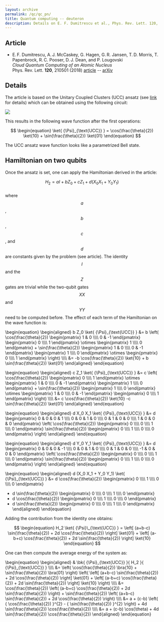 ```yaml
---
layout: archive
permalink: /qc/qc_pn/
title: Quantum computing -- deuteron
description: Details on E. F. Dumitrescu et al., Phys. Rev. Lett. 120, 210501 (2018)
---
```



## Article 

- E. F. Dumitrescu, A. J. McCaskey, G. Hagen, G. R. Jansen, T. D. Morris, T. Papenbrock, R. C. Pooser, D. J. Dean, and P. Lougovski  
  _Cloud Quantum Computing of an Atomic Nucleus_  
  Phys. Rev. Lett. **120**, 210501 (2018) [article](https://doi.org/10.1103/PhysRevLett.120.210501) -- [arXiv](https://arxiv.org/abs/1801.03897)

## Details

The article is based on the Unitary Coupled Clusters (UCC) ansatz (see [link](./qc_UCC/) for details) which can be obtained using the following circuit:  

![](https://kevinfossez.github.io/files/fig_qc_circuit_UCC.png)

This results in the following wave function after the first operations:


$$
\begin{equation}
	\ket{ {\Psi}_{\text{UCC}} } = \cos(\frac{\theta}{2}) \ket{10} + \sin(\frac{\theta}{2}) \ket{01}
\end{equation}
$$  

The UCC ansatz wave function looks like a parametrized Bell state. 


## Hamiltonian on two qubits

Once the ansatz is set, one can apply the Hamiltonian derived in the article:

$$
\begin{equation}
	{H}_{2} = a I + b {Z}_{0} + c {Z}_{1} + d ({X}_{0} {X}_{1} + {Y}_{0} {Y}_{1})
\end{equation}
$$  
where $${ a }$$, $${ b }$$, $${ c }$$, and $${ d }$$ are constants given by the problem (see article). The identity $${ I }$$ and the $${ Z }$$ gates are trivial while the two-qubit gates $${ XX }$$ and $${ YY }$$ need to be computed before. The effect of each term of the Hamiltonian on the wave function is:  


\begin{equation}
\begin{aligned}
  b Z_0 \ket{ {\Psi}\_{\text{UCC}} }
  &= b \left(
  \cos(\frac{\theta}{2})
  \begin{pmatrix}
  1 & 0 \\\\\\\\
  0 & -1
  \end{pmatrix}
  \begin{pmatrix}
  0 \\\\\\\\
  1
  \end{pmatrix}
  \otimes
  \begin{pmatrix}
  1 \\\\\\\\
  0
  \end{pmatrix}
	+ \sin(\frac{\theta}{2})
  \begin{pmatrix}
  1 & 0 \\\\\\\\
  0 & -1
  \end{pmatrix}
  \begin{pmatrix}
  1 \\\\\\\\
  0
  \end{pmatrix}
  \otimes
  \begin{pmatrix}
  0 \\\\\\\\
  1
  \end{pmatrix}
  \right) \\\\\\\\
  &= -b \cos(\frac{\theta}{2}) \ket{10} + b \sin(\frac{\theta}{2}) \ket{01}
\end{aligned}
\end{equation}

\begin{equation}
\begin{aligned}
  c Z_1 \ket{ {\Psi}\_{\text{UCC}} }
  &= c \left(
  \cos(\frac{\theta}{2})
  \begin{pmatrix}
  0 \\\\\\\\
  1
  \end{pmatrix}
  \otimes
  \begin{pmatrix}
  1 & 0 \\\\\\\\
  0 & -1
  \end{pmatrix}
  \begin{pmatrix}
  1 \\\\\\\\
  0
  \end{pmatrix}
	+ \sin(\frac{\theta}{2})
  \begin{pmatrix}
  1 \\\\\\\\
  0
  \end{pmatrix}
  \otimes
  \begin{pmatrix}
  1 & 0 \\\\\\\\
  0 & -1
  \end{pmatrix}
  \begin{pmatrix}
  0 \\\\\\\\
  1
  \end{pmatrix}
  \right) \\\\\\\\
  &= c \cos(\frac{\theta}{2}) \ket{10} -c \sin(\frac{\theta}{2}) \ket{01}
\end{aligned}
\end{equation}


\begin{equation}
\begin{aligned}
  d X_0 X_1 \ket{ {\Psi}\_{\text{UCC}} }
  &= d
  \begin{pmatrix}
		0 & 0 & 0 & 1 \\\\\\\\
		0 & 0 & 1 & 0 \\\\\\\\
    0 & 1 & 0 & 0 \\\\\\\\
    1 & 0 & 0 & 0
	\end{pmatrix}
  \left(
  \cos(\frac{\theta}{2})
  \begin{pmatrix}
  0 \\\\\\\\
  0 \\\\\\\\
  1 \\\\\\\\
  0
  \end{pmatrix}
  \sin(\frac{\theta}{2})
  \begin{pmatrix}
    0 \\\\\\\\
    1 \\\\\\\\
    0 \\\\\\\\
    0
  \end{pmatrix}
  \right)
\end{aligned}
\end{equation}

\begin{equation}
\begin{aligned}
  d Y_0 Y_1 \ket{ {\Psi}\_{\text{UCC}} }
  &= d
  \begin{pmatrix}
    0 & 0 & 0 & -1 \\\\\\\\
    0 & 0 & 1 & 0 \\\\\\\\
    0 & 1 & 0 & 0 \\\\\\\\
    -1 & 0 & 0 & 0
  \end{pmatrix}
  \left(
  \cos(\frac{\theta}{2})
  \begin{pmatrix}
  0 \\\\\\\\
  0 \\\\\\\\
  1 \\\\\\\\
  0
  \end{pmatrix}
  \sin(\frac{\theta}{2})
  \begin{pmatrix}
  0 \\\\\\\\
  1 \\\\\\\\
  0 \\\\\\\\
  0
  \end{pmatrix}
  \right)
\end{aligned}
\end{equation}


\begin{equation}
\begin{aligned}
  d (X\_0 X\_1 + Y\_0 Y\_1) \ket{ {\Psi}\_{\text{UCC}} }
  &= d \cos(\frac{\theta}{2})
  \begin{pmatrix}
    0 \\\\\\\\
    1 \\\\\\\\
    0 \\\\\\\\
    0
  \end{pmatrix}
  + d \sin(\frac{\theta}{2})
  \begin{pmatrix}
    0 \\\\\\\\
    0 \\\\\\\\
    1 \\\\\\\\
    0
  \end{pmatrix}
  + d \cos(\frac{\theta}{2})
  \begin{pmatrix}
    0 \\\\\\\\
    1 \\\\\\\\
    0 \\\\\\\\
    0
  \end{pmatrix}
  + d \sin(\frac{\theta}{2})
  \begin{pmatrix}
    0 \\\\\\\\
    0 \\\\\\\\
    1 \\\\\\\\
    0
  \end{pmatrix}
\end{aligned}
\end{equation}


Adding the contribution from the identity one obtains:

$$
\begin{equation}
  H_2 \ket{ {\Psi}\_{\text{UCC}} } = \left[ (a+b-c) \sin(\frac{\theta}{2}) + 2d \cos(\frac{\theta}{2}) \right] \ket{01} + \left[ (a-b+c) \cos(\frac{\theta}{2}) + 2d \sin(\frac{\theta}{2}) \right] \ket{10}
\end{equation}
$$

One can then compute the average energy of the system as:  

\begin{equation}
\begin{aligned}
  & \bk{ {\Psi}\_{\text{UCC}} }{ H_2 }{ {\Psi}\_{\text{UCC}} } \\\\\\\\
  &= \left( \cos(\frac{\theta}{2}) \bra{10} + \sin(\frac{\theta}{2}) \bra{01} \right)
  \left( \left[ (a+b-c) \sin(\frac{\theta}{2}) + 2d \cos(\frac{\theta}{2}) \right] \ket{01} + \left[ (a-b+c) \cos(\frac{\theta}{2}) + 2d \sin(\frac{\theta}{2}) \right] \ket{10} \right) \\\\\\\\
  &= \cos(\frac{\theta}{2}) \left( (a-b+c) \cos(\frac{\theta}{2}) + 2d \sin(\frac{\theta}{2}) \right) + \sin(\frac{\theta}{2}) \left( (a+b-c) \sin(\frac{\theta}{2}) + 2d \cos(\frac{\theta}{2}) \right) \\\\\\\\
  &= a + (c-b) \left( { \cos(\frac{\theta}{2}) }^{2} - { \sin(\frac{\theta}{2}) }^{2} \right) + 4d \sin(\frac{\theta}{2}) \cos(\frac{\theta}{2}) \\\\\\\\
  &= a + (c-b) \cos(\theta) + 4d \sin(\frac{\theta}{2}) \cos(\frac{\theta}{2})
\end{aligned}
\end{equation}


